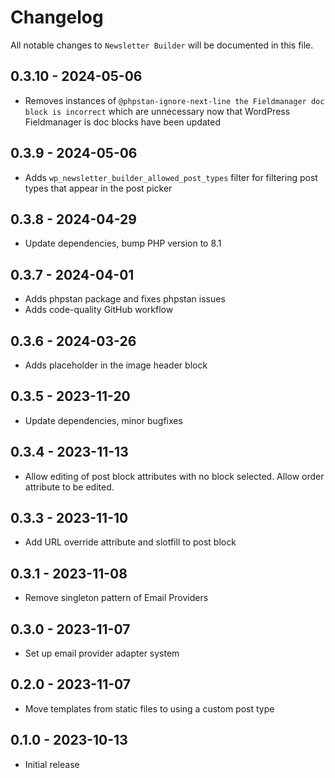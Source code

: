 # Changelog

All notable changes to `Newsletter Builder` will be documented in this file.

## 0.3.10 - 2024-05-06

- Removes instances of `@phpstan-ignore-next-line the Fieldmanager doc block is incorrect` which are unnecessary now that WordPress Fieldmanager is doc blocks have been updated

## 0.3.9 - 2024-05-06

- Adds `wp_newsletter_builder_allowed_post_types` filter for filtering post types that appear in the post picker

## 0.3.8 - 2024-04-29

- Update dependencies, bump PHP version to 8.1

## 0.3.7 - 2024-04-01

- Adds phpstan package and fixes phpstan issues
- Adds code-quality GitHub workflow

## 0.3.6 - 2024-03-26

- Adds placeholder in the image header block

## 0.3.5 - 2023-11-20

- Update dependencies, minor bugfixes

## 0.3.4 - 2023-11-13

- Allow editing of post block attributes with no block selected. Allow order attribute to be edited.

## 0.3.3 - 2023-11-10

- Add URL override attribute and slotfill to post block

## 0.3.1 - 2023-11-08

- Remove singleton pattern of Email Providers

## 0.3.0 - 2023-11-07

- Set up email provider adapter system

## 0.2.0 - 2023-11-07

- Move templates from static files to using a custom post type

## 0.1.0 - 2023-10-13

- Initial release
